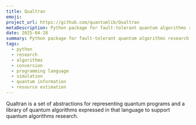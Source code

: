 ```yaml
---
title: Qualtran
emoji: 
project_url: https://github.com/quantumlib/Qualtran
metaDescription: Python package for fault-tolerant quantum algorithms research
date: 2025-04-28
summary: Python package for fault-tolerant quantum algorithms research.
tags:
  - python
  - research
  - algorithms
  - conversion
  - programming language
  - simulation
  - quantum information
  - resource estimation
---
```


Qualtran is a set of abstractions for representing quantum programs and a library of quantum algorithms expressed in that language to support quantum algorithms research.
